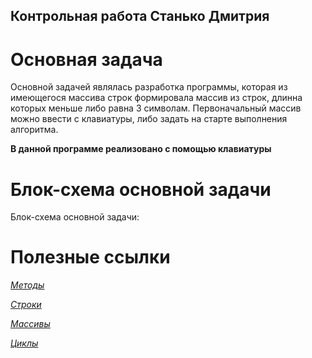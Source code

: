 ## Контрольная работа Станько Дмитрия
# Основная задача
Основной задачей являлась разработка программы, которая из имеющегося массива строк формировала массив из строк, длинна которых меньше либо равна 3 символам. Первоначальный массив можно ввести с клавиатуры, либо задать на старте выполнения алгоритма. 

**В данной программе реализовано с помощью клавиатуры**
# Блок-схема основной задачи
Блок-схема основной задачи:


# Полезные ссылки
[*Методы*](https://docs.microsoft.com/ru-ru/dotnet/csharp/methods)

[*Строки*](https://metanit.com/sharp/tutorial/7.1.php)

[*Массивы*](https://metanit.com/sharp/tutorial/2.4.php)

[*Циклы*](https://metanit.com/sharp/tutorial/2.6.php)